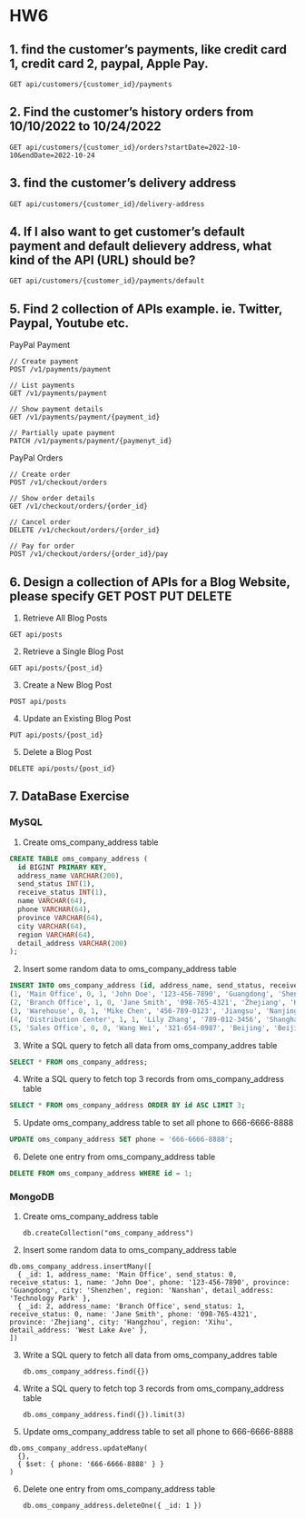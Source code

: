 # HW6

## 1. find the customer’s payments, like credit card 1, credit card 2, paypal, Apple Pay.

```
GET api/customers/{customer_id}/payments
```

## 2. Find the customer’s history orders from 10/10/2022 to 10/24/2022

```
GET api/customers/{customer_id}/orders?startDate=2022-10-10&endDate=2022-10-24
```

## 3. find the customer’s delivery address

```
GET api/customers/{customer_id}/delivery-address
```

## 4. If I also want to get customer’s default payment and default delievery address, what kind of the API (URL) should be?

```
GET api/customers/{customer_id}/payments/default
```

## 5. Find 2 collection of APIs example. ie. Twitter, Paypal, Youtube etc.

PayPal Payment

```
// Create payment
POST /v1/payments/payment

// List payments
GET /v1/payments/payment

// Show payment details
GET /v1/payments/payment/{payment_id}

// Partially upate payment
PATCH /v1/payments/payment/{paymenyt_id}
```

PayPal Orders

```
// Create order
POST /v1/checkout/orders

// Show order details
GET /v1/checkout/orders/{order_id}

// Cancel order
DELETE /v1/checkout/orders/{order_id}

// Pay for order
POST /v1/checkout/orders/{order_id}/pay
```

## 6. Design a collection of APIs for a Blog Website, please specify GET POST PUT DELETE

1. Retrieve All Blog Posts

```
GET api/posts
```

2. Retrieve a Single Blog Post

```
GET api/posts/{post_id}
```

3. Create a New Blog Post

```
POST api/posts
```

4. Update an Existing Blog Post

```
PUT api/posts/{post_id}
```

5. Delete a Blog Post

```
DELETE api/posts/{post_id}
```

## 7. DataBase Exercise

### MySQL

1. Create oms_company_address table

```sql
CREATE TABLE oms_company_address (
  id BIGINT PRIMARY KEY,
  address_name VARCHAR(200),
  send_status INT(1),
  receive_status INT(1),
  name VARCHAR(64),
  phone VARCHAR(64),
  province VARCHAR(64),
  city VARCHAR(64),
  region VARCHAR(64),
  detail_address VARCHAR(200)
);
```

2.  Insert some random data to oms_company_address table

```sql
INSERT INTO oms_company_address (id, address_name, send_status, receive_status, name, phone, province, city, region, detail_address) VALUES
(1, 'Main Office', 0, 1, 'John Doe', '123-456-7890', 'Guangdong', 'Shenzhen', 'Nanshan', 'Technology Park'),
(2, 'Branch Office', 1, 0, 'Jane Smith', '098-765-4321', 'Zhejiang', 'Hangzhou', 'Xihu', 'West Lake Ave'),
(3, 'Warehouse', 0, 1, 'Mike Chen', '456-789-0123', 'Jiangsu', 'Nanjing', 'Jianye', 'Longemont YESDZ'),
(4, 'Distribution Center', 1, 1, 'Lily Zhang', '789-012-3456', 'Shanghai', 'Shanghai', 'Pudong', 'Century Avenue'),
(5, 'Sales Office', 0, 0, 'Wang Wei', '321-654-0987', 'Beijing', 'Beijing', 'Chaoyang', 'Olympic Park');
```

3. Write a SQL query to fetch all data from oms_company_addres  table

```sql
SELECT * FROM oms_company_address;
```

4. Write a SQL query to fetch top 3 records from  oms_company_address  table

```sql
SELECT * FROM oms_company_address ORDER BY id ASC LIMIT 3;
```

5.  Update  oms_company_address  table to set all  phone to 666-6666-8888

```sql
UPDATE oms_company_address SET phone = '666-6666-8888';
```

6. Delete one entry from  oms_company_address  table

```sql
DELETE FROM oms_company_address WHERE id = 1;
```

### MongoDB

1. Create oms_company_address table

   ```
   db.createCollection("oms_company_address")
   ```

2.  Insert some random data to oms_company_address table

   ```
   db.oms_company_address.insertMany([
     { _id: 1, address_name: 'Main Office', send_status: 0, receive_status: 1, name: 'John Doe', phone: '123-456-7890', province: 'Guangdong', city: 'Shenzhen', region: 'Nanshan', detail_address: 'Technology Park' },
     { _id: 2, address_name: 'Branch Office', send_status: 1, receive_status: 0, name: 'Jane Smith', phone: '098-765-4321', province: 'Zhejiang', city: 'Hangzhou', region: 'Xihu', detail_address: 'West Lake Ave' },
   ])
   ```

3. Write a SQL query to fetch all data from oms_company_addres  table

   ```
   db.oms_company_address.find({})
   ```

4. Write a SQL query to fetch top 3 records from  oms_company_address  table

   ```
   db.oms_company_address.find({}).limit(3)
   ```

5.  Update  oms_company_address  table to set all  phone to 666-6666-8888

   ```
   db.oms_company_address.updateMany(
     {}, 
     { $set: { phone: '666-6666-8888' } }
   )
   ```

6. Delete one entry from  oms_company_address  table

   ```
   db.oms_company_address.deleteOne({ _id: 1 })
   ```